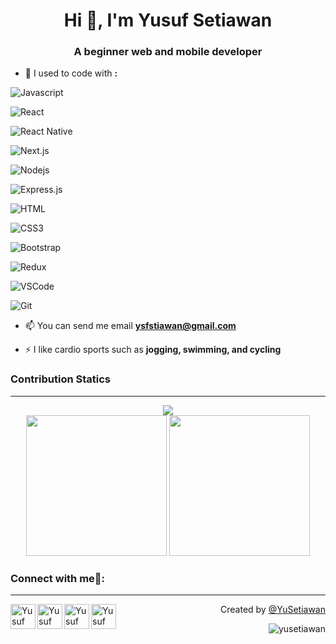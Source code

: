 
<h1 align="center">Hi 👋, I'm Yusuf Setiawan</h1>
<h3 align="center">A beginner web and mobile developer </h3>

- 🔭 I used to code with  **:**

  <p>

![Javascript](https://img.shields.io/badge/Javascript-F0DB4F?style=for-the-badge&labelColor=black&logo=javascript&logoColor=F0DB4F)


![React](https://img.shields.io/badge/-React-61DBFB?style=for-the-badge&labelColor=black&logo=react&logoColor=61DBFB)

![React Native](https://img.shields.io/badge/React_Native-20232A?style=for-the-badge&logo=react&logoColor=61DAFB)

![Next.js](https://img.shields.io/badge/next.js-000000?style=for-the-badge&logo=nextdotjs&logoColor=white)

![Nodejs](https://img.shields.io/badge/Nodejs-3C873A?style=for-the-badge&labelColor=black&logo=node.js&logoColor=3C873A)

![Express.js](https://img.shields.io/badge/Express.js-000000?style=for-the-badge&logo=express&logoColor=white)



![HTML](https://img.shields.io/badge/HTML5-E34F26?style=for-the-badge&logo=html5&logoColor=white)

![CSS3](https://img.shields.io/badge/CSS3-1572B6?style=for-the-badge&logo=css3&logoColor=white)


![Bootstrap](https://img.shields.io/badge/Bootstrap-563D7C?style=for-the-badge&logo=bootstrap&logoColor=white)

![Redux](https://img.shields.io/badge/Redux-593D88?style=for-the-badge&logo=redux&logoColor=white)

![VSCode](https://img.shields.io/badge/Visual_Studio-0078d7?style=for-the-badge&logo=visual%20studio&logoColor=white)

![Git](https://img.shields.io/badge/Git-F05032?style=for-the-badge&logo=git&logoColor=white)
</p>


- 📫 You can send me email **ysfstiawan@gmail.com**

- ⚡ I like cardio sports such as **jogging, swimming, and cycling**


### Contribution Statics 
---

<p align="center">
<a align="center"><img width="auto" src="http://github-profile-summary-cards.vercel.app/api/cards/profile-details?username=yusetiawan&theme=default" /></a>
<br>
<a align="center"><img width="auto" height="225" src="https://github-readme-stats.vercel.app/api/top-langs/?username=yusetiawan&text_color=000000&bg_color=FFFFFF&title_color=94b4a4&langs_count=10&layout=compact&hide_border=false" /></a>
<a align="center"><img width="auto" height="225" src="http://github-profile-summary-cards.vercel.app/api/cards/stats?username=yusetiawan&theme=default" /></a>
</p>


### Connect with me🤝:
---

<p>
  <a href="mailto:ysfstiawan@gmail.com">
    <img align="left" alt="Yusuf Setiawan | Gmail" width="40px" src="https://www.vectorlogo.zone/logos/gmail/gmail-tile.svg" />
  </a>
   <a href="https://github.com/yusetiawan">
    <img align="left" alt="Yusuf Setiawan | Github" width="40px" src="https://www.vectorlogo.zone/logos/github/github-tile.svg" />
  </a>
   <a href="https://www.instagram.com/ysfstiawan/">
    <img align="left" alt="Yusuf Setiawan | Instagram" width=40px" src="https://www.vectorlogo.zone/logos/instagram/instagram-tile.svg" />
  </a>
   <a href="https://www.linkedin.com/in/yusufstiawan">
    <img align="left" alt="Yusuf Setiawan | Instagram" width="40px" src="https://www.vectorlogo.zone/logos/linkedin/linkedin-icon.svg" />
  </a>
 
</p>

<p align="right" > Created by <a href="https://github.com/yusetiawan"> @YuSetiawan </a></p>
<p align="right" > <img src="https://komarev.com/ghpvc/?username=yusetiawan&label=Profile%20views&color=183D3D&style=flat" alt="yusetiawan" /> </p
### Hi there 👋

